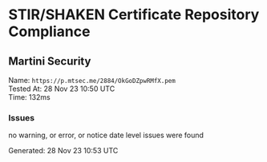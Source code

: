 # STIR/SHAKEN Certificate Repository Compliance

## Martini Security

Name: `https://p.mtsec.me/2884/OkGoDZpwRMfX.pem`\
Tested At: 28 Nov 23 10:50 UTC\
Time: 132ms

### Issues

no warning, or error, or notice date level issues were found

Generated: 28 Nov 23 10:53 UTC